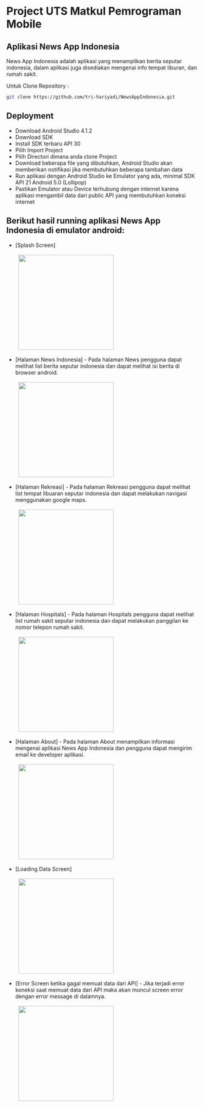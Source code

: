 # Project UTS Matkul Pemrograman Mobile
## Aplikasi News App Indonesia

News App Indonesia adalah aplikasi yang menampilkan berita seputar indonesia, dalam aplikasi juga disediakan mengenai info tempat liburan, dan rumah sakit.
<br/>

Untuk Clone Repository :
```sh
git clone https://github.com/tri-hariyadi/NewsAppIndonesia.git
```

## Deployment
- Download Android Studio 4.1.2
- Download SDK
- Install SDK terbaru API 30
- Pilih Import Project
- Pilih Directori dimana anda clone Project
- Download beberapa file yang dibutuhkan, Android Studio akan memberikan notifikasi jika membutuhkan beberapa tambahan data
- Run aplikasi dengan Android Studio ke Emulator yang ada, minimal SDK API 21 Android 5.0 (Lollipop)
- Pastikan Emulator atau Device terhubung dengan internet karena aplikasi mengambil data dari public API yang membutuhkan koneksi internet

## Berikut hasil running aplikasi News App Indonesia di emulator android:

- [Splash Screen]<br/><br/>
&nbsp;&nbsp;<img src="https://raw.githubusercontent.com/tri-hariyadi/NewsAppIndonesia/master/images/Screen%20Shot%202021-05-02%20at%2018.29.16.png" width="250"> <br/>

- [Halaman News Indonesia] - Pada halaman News pengguna dapat melihat list berita seputar indonesia dan dapat melihat isi berita di browser android.<br/><br/>
&nbsp;&nbsp;<img src="https://raw.githubusercontent.com/tri-hariyadi/NewsAppIndonesia/master/images/Screen%20Shot%202021-05-02%20at%2018.34.21.png" width="250"> <br/>

- [Halaman Rekreasi] - Pada halaman Rekreasi pengguna dapat melihat list tempat libuaran seputar indonesia dan dapat melakukan navigasi menggunakan google maps.<br/><br/>
&nbsp;&nbsp;<img src="https://raw.githubusercontent.com/tri-hariyadi/NewsAppIndonesia/master/images/Screen%20Shot%202021-05-02%20at%2018.35.19.png" width="250"> <br/>

- [Halaman Hospitals] - Pada halaman Hospitals pengguna dapat melihat list rumah sakit seputar indonesia dan dapat melakukan panggilan ke nomor telepon rumah sakit.<br/><br/>
&nbsp;&nbsp;<img src="https://raw.githubusercontent.com/tri-hariyadi/NewsAppIndonesia/master/images/Screen%20Shot%202021-05-02%20at%2018.35.59.png" width="250"> <br/>

- [Halaman About] - Pada halaman About menampilkan informasi mengenai aplikasi News App Indonesia dan pengguna dapat mengirim email ke developer aplikasi.<br/><br/>
&nbsp;&nbsp;<img src="https://raw.githubusercontent.com/tri-hariyadi/NewsAppIndonesia/master/images/Screen%20Shot%202021-05-02%20at%2018.36.25.png" width="250"> <br/>

- [Loading Data Screen]<br/><br/>
&nbsp;&nbsp;<img src="https://raw.githubusercontent.com/tri-hariyadi/NewsAppIndonesia/master/images/Screen%20Shot%202021-05-02%20at%2018.37.13.png" width="250"> <br/>

- [Error Screen ketika gagal memuat data dari API] - Jika terjadi error koneksi saat memuat data dari API maka akan muncul screen error dengan error message di dalamnya.<br/><br/>
&nbsp;&nbsp;<img src="https://raw.githubusercontent.com/tri-hariyadi/NewsAppIndonesia/master/images/Screen%20Shot%202021-05-02%20at%2018.28.12.png" width="250"> <br/>
